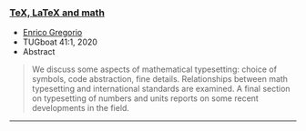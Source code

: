 

### <a href="{{site.baseurl}}/publications/2020-egreg-TUB-tb127gregorio-math.pdf" target="_blank" onclick="vgwPixelCall('c77906bf272244a28df60b497a0d60e2');">TeX, LaTeX and math</a>

+ [Enrico Gregorio]({{site.baseurl}}/about/team/#enrico-gregorio)
+ TUGboat 41:1, 2020 
+ Abstract
> We discuss some aspects of mathematical typesetting: choice of
> symbols, code abstraction, fine details. Relationships between math
> typesetting and international standards are examined. A final section
> on typesetting of numbers and units reports on some recent
> developments in the field.

***

